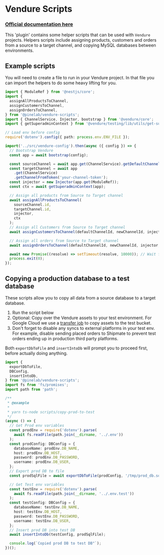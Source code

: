 # Vendure Scripts

### [Official documentation here](https://pinelab-plugins.com/plugin/vendure-scripts)

This 'plugin' contains some helper scripts that can be used with `Vendure` projects. Helpers scripts include assigning products, customers and orders from a source to a target channel, and copying MySQL databases between environments.

## Example scripts

You will need to create a file to run in your Vendure project. In that file you can import the helpers to do some heavy lifting for you.

```ts
import { ModuleRef } from '@nestjs/core';
import {
  assignAllProductsToChannel,
  assignCustomersToChannel,
  assignOrdersToChannel,
} from '@pinelab/vendure-scripts';
import { ChannelService, Injector, bootstrap } from '@vendure/core';
import { getSuperadminContext } from '@vendure/testing/lib/utils/get-superadmin-context';

// Load env before config
require('dotenv').config({ path: process.env.ENV_FILE });

import('../src/vendure-config').then(async ({ config }) => {
  // Bootstrap Vendure
  const app = await bootstrap(config);

  const sourceChannel = await app.get(ChannelService).getDefaultChannel();
  const targetChannel = await app
    .get(ChannelService)
    .getChannelFromToken('your-channel-token');
  const injector = new Injector(app.get(ModuleRef));
  const ctx = await getSuperadminContext(app);

  // Assign all products from Source to Target channel
  await assignAllProductsToChannel(
    sourceChannel.id,
    targetChannel.id,
    injector,
    ctx
  );
  // Assign all Customers from Source to Target channel
  await assignCustomersToChannel(defaultChannelId, newChannelId, injector, ctx);

  // Assign all orders from Source to Target channel
  await assignOrdersToChannel(defaultChannelId, newChannelId, injector, ctx);

  await new Promise((resolve) => setTimeout(resolve, 10000)); // Wait for any background tasks or jobs
  process.exit(0);
});
```

## Copying a production database to a test database

These scripts allow you to copy all data from a source database to a target database.

1. Run the script below
2. Optional: Copy over the Vendure assets to your test environment. For Google Cloud we use a [transfer job](https://console.cloud.google.com/transfer/jobs) to copy assets to the test bucket.
3. Don't forget to disable any syncs to external platforms in your test env. For example, disable sending placed orders to Shipmate to prevent test orders ending up in production third party platforms.

Both `exportDbToFile` and `insertIntoDb` will prompt you to proceed first, before actually doing anything.

```ts
import {
  exportDbToFile,
  DBConfig,
  insertIntoDb,
} from '@pinelab/vendure-scripts';
import fs from 'fs/promises';
import path from 'path';

/**
 * @example
 *
 * yarn ts-node scripts/copy-prod-to-test
 */
(async () => {
  // Get Prod env variables
  const prodEnv = require('dotenv').parse(
    await fs.readFile(path.join(__dirname, '../.env'))
  );
  const prodConfig: DBConfig = {
    databaseName: prodEnv.DB_NAME,
    host: prodEnv.DB_HOST,
    password: prodEnv.DB_PASSWORD,
    username: prodEnv.DB_USER,
  };
  // Export prod DB to file
  const prodSqlFile = await exportDbToFile(prodConfig, '/tmp/prod_db.sql');

  // Get Test env variables
  const testEnv = require('dotenv').parse(
    await fs.readFile(path.join(__dirname, '../.env.test'))
  );
  const testConfig: DBConfig = {
    databaseName: testEnv.DB_NAME,
    host: testEnv.DB_HOST,
    password: testEnv.DB_PASSWORD,
    username: testEnv.DB_USER,
  };
  // Insert prod DB into test DB
  await insertIntoDb(testConfig, prodSqlFile);

  console.log(`Copied prod DB to test DB"`);
})();
```

